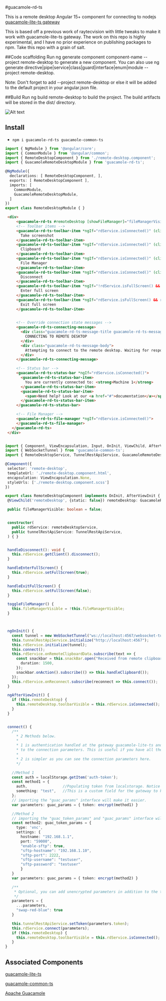 #guacamole-rd-ts 

This is a remote desktop Angular 15+ component for connecting to nodejs [guacamole-lite-ts gateway](https://www.npmjs.com/package/guacamole-lite-ts)

This is based off a previous work of raytecvision with little tweaks to make it work with guacamole-lite-ts gateway.
The work on this repo is highly experimental, and I have no prior experience on publishing packages to npm. Take this repo with a grain of salt.

##Code scaffolding
Run ng generate component component-name --project remote-desktop to generate a new component. You can also use ng generate directive|pipe|service|class|guard|interface|enum|module --project remote-desktop.

Note: Don't forget to add --project remote-desktop or else it will be added to the default project in your angular.json file.

##Build
Run ng build remote-desktop to build the project. The build artifacts will be stored in the dist/ directory.


![Alt text](https://github.com/smeagol002/guacamole-rd-ts/blob/main/src/assets/RemoteDesktop.png?raw=true)



## Install
 - `npm i guacamole-rd-ts guacamole-common-ts`

```typescript remote-desktop.module.ts
import { NgModule } from '@angular/core';
import { CommonModule } from '@angular/common';
import { RemoteDesktopComponent } from './remote-desktop.component';
import { GuacamoleRemoteDesktopModule } from 'guacamole-rd-ts';

@NgModule({
  declarations: [ RemoteDesktopComponent, ],
  exports: [ RemoteDesktopComponent ],
  imports: [
    CommonModule,
    GuacamoleRemoteDesktopModule,
  ]
})
export class RemoteDesktopModule { }

```



 ```html remote-desktop.html test
  <div>
      <guacamole-rd-ts #remoteDesktop [showFileManager]="fileManagerVisible">
      <!-- Toolbar items -->
      <guacamole-rd-ts-toolbar-item *ngIf="rdService.isConnected()" (click)="handleTakeScreenshot()">
        Take screenshot
      </guacamole-rd-ts-toolbar-item>
      <guacamole-rd-ts-toolbar-item *ngIf="rdService.isConnected()" (click)="handleClipboard()">
        Clipboard
      </guacamole-rd-ts-toolbar-item>
      <guacamole-rd-ts-toolbar-item *ngIf="rdService.isConnected()" (click)="toggleFileManager()">
        File Manager
      </guacamole-rd-ts-toolbar-item>
      <guacamole-rd-ts-toolbar-item *ngIf="rdService.isConnected()" (click)="handleDisconnect()">
        Disconnect
      </guacamole-rd-ts-toolbar-item>
      <guacamole-rd-ts-toolbar-item *ngIf="!rdService.isFullScreen() && rdService.isConnected()" (click)="handleEnterFullScreen()">
        Enter full screen
      </guacamole-rd-ts-toolbar-item>
      <guacamole-rd-ts-toolbar-item *ngIf="rdService.isFullScreen() && rdService.isConnected()" (click)="handleExitFullScreen()">
        Exit full screen
      </guacamole-rd-ts-toolbar-item>
  

      <!-- Override connection state messages -->
      <guacamole-rd-ts-connecting-message>
        <div class="guacamole-rd-ts-message-title guacamole-rd-ts-message-title-success">
          CONNECTING TO REMOTE DESKTOP
        </div>
        <div class="guacamole-rd-ts-message-body">
          Attempting to connect to the remote desktop. Waiting for response...
        </div>
      </guacamole-rd-ts-connecting-message>

      <!-- Status bar -->
      <guacamole-rd-ts-status-bar *ngIf="rdService.isConnected()">
        <guacamole-rd-ts-status-bar-item>
          You are currently connected to: <strong>Machine 1</strong>
        </guacamole-rd-ts-status-bar-item>
        <guacamole-rd-ts-status-bar-item>
          <span>Need help? Look at our <a href="#">documentation</a></span>
        </guacamole-rd-ts-status-bar-item>
      </guacamole-rd-ts-status-bar>

      <!-- File Manager -->
      <guacamole-rd-ts-file-manager *ngIf="rdService.isConnected()">
      </guacamole-rd-ts-file-manager>
    </guacamole-rd-ts>
  </div>
 ```

 ```typescript remote-desktop.component.ts
 
 import { Component, ViewEncapsulation, Input, OnInit, ViewChild, AfterViewInit } from '@angular/core';
import { WebSocketTunnel } from 'guacamole-common-ts';
import { RemoteDesktopService, TunnelRestApiService, GuacamoleRemoteDesktopComponent, guac_params, guac_token_params } from 'guacamole-rd-ts';

@Component({
  selector: 'remote-desktop',
  templateUrl: './remote-desktop.component.html',
  encapsulation: ViewEncapsulation.None,
  styleUrls: ['./remote-desktop.component.scss']
})

export class RemoteDesktopComponent implements OnInit, AfterViewInit {
  @ViewChild('remoteDesktop', {static: false}) remoteDesktop: GuacamoleRemoteDesktopComponent;

  public fileManagerVisible: boolean = false;


  constructor(
    public rdService: remoteDesktopService,
    public tunnelRestApiService: TunnelRestApiService,
  ) { }


  handleDisconnect(): void {
    this.rdService.getClient().disconnect();
  }

  handleEnterFullScreen() {
    this.rdService.setFullScreen(true);
  }

  handleExitFullScreen() {
    this.rdService.setFullScreen(false);
  }

  toggleFileManager() {
    this.fileManagerVisible = !this.fileManagerVisible;
  }



  ngOnInit() {
    const tunnel = new WebSocketTunnel("ws://localhost:4567/websocket-tunnel");
    this.tunnelRestApiService.initialize("http://localhost:4567");
    this.rdService.initialize(tunnel);
    this.connect();
    this.rdService.onRemoteClipboardData.subscribe(text => {
      const snackbar = this.snackBar.open("Received from remote clipboard", "OPEN CLIPBOARD", {
        duration: 1500,
      });
      snackbar.onAction().subscribe(() => this.handleClipboard());
    });
    this.rdService.onReconnect.subscribe(reconnect => this.connect());
  }

  ngAfterViewInit() {
    if (this.remoteDesktop) {
      this.remoteDesktop.toolbarVisible = this.rdService.isConnected();
    }
  }


  connect() {
    /**
      * 2 Methods below.
      *
      * 1 is authentication handled at the gateway guacamole-lite-ts and browser is agnostic
      * to the connection parameters. This is useful if you have all the data at the gateway.
      *
      * 2 is simpler as you can see the connection parameters here. 
      */

    //Method 1
    const auth = localStorage.getItem('auth-token');
    const method1 = {
      auth,                //Populating token from localstorage. Notice the token is NOT being put inside the token
      something: "test",   //This is a custom field for the gateway to know where to direct this connection
    };
    // importing the "guac_params" interface will make it easier. 
    var parameters: guac_params = { token: encrypt(method1) }

    //Method 2
    // importing the "guac_token_params" and "guac_params" interface will make it easier
    const method2: guac_token_params = {
      type: 'vnc',
      settings: {
        hostname: "192.168.1.1",
        port: "59000",
        "enable-sftp": true,
        "sftp-hostname": "192.168.1.10",
        "sftp-port": 2222,
        "sftp-username": "testuser",
        "sftp-password": "testuser"
        }
    }
    var parameters: guac_params = { token: encrypt(method2) }

    /**
     * Optional, you can add unencrypted parameters in addition to the token. 
     */
    parameters = {
      ...parameters,
      "swap-red-blue": true
    }

    this.tunnelRestApiService.setToken(parameters.token);
    this.rdService.connect(parameters);
    if (this.remoteDesktop) {
      this.remoteDesktop.toolbarVisible = this.rdService.isConnected();
    }
}
 ```

 ## Associated Components

 [guacamole-lite-ts](https://www.npmjs.com/package/guacamole-lite-ts)

 [guacamole-common-ts](https://www.npmjs.com/package/guacamole-common-ts)

[Apache Guacamole](https://guacamole.apache.org/)
 

